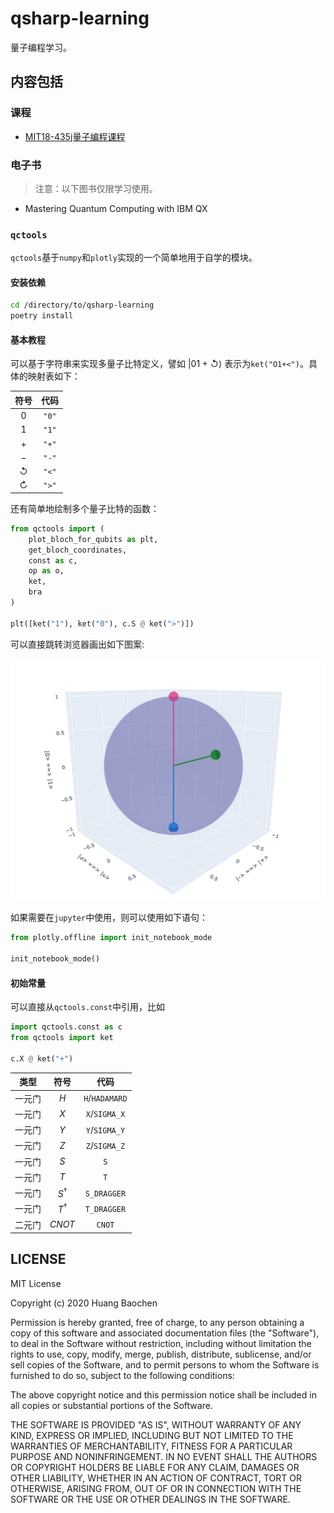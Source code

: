 # qsharp-learning

量子编程学习。

## 内容包括

### 课程

* [MIT18-435j量子编程课程](./course/mit-open-course/sites/18-435j-fall-2003/ReadMe.txt)

### 电子书

> 注意：以下图书仅限学习使用。

* Mastering Quantum Computing with IBM QX

### `qctools`

`qctools`基于`numpy`和`plotly`实现的一个简单地用于自学的模块。

#### 安装依赖

```bash
cd /directory/to/qsharp-learning
poetry install
```

#### 基本教程

可以基于字符串来实现多量子比特定义，譬如 $\left| 01+↺ \right>$ 表示为`ket("O1+<")`。具体的映射表如下：

|符号|代码|
|:---:|:---:|
|$0$|`"0"`|
|$1$|`"1"`|
|$+$|`"+"`|
|$-$|`"-"`|
|$↺$|`"<"`|
|$↻$|`">"`|

还有简单地绘制多个量子比特的函数：

```python
from qctools import (
    plot_bloch_for_qubits as plt,
    get_bloch_coordinates,
    const as c,
    op as o,
    ket,
    bra
)

plt([ket("1"), ket("0"), c.S @ ket(">")])
```

可以直接跳转浏览器画出如下图案:

![qctools可视化展示](./asset/img/1601876113054.jpg)


如果需要在`jupyter`中使用，则可以使用如下语句：

```python
from plotly.offline import init_notebook_mode

init_notebook_mode()
```

#### 初始常量

可以直接从`qctools.const`中引用，比如

```python
import qctools.const as c
from qctools import ket

c.X @ ket("+")
```

|类型|符号|代码|
|:---:|:---:|:---:|
|一元门|$H$|`H`/`HADAMARD`|
|一元门|$X$|`X`/`SIGMA_X`|
|一元门|$Y$|`Y`/`SIGMA_Y`|
|一元门|$Z$|`Z`/`SIGMA_Z`|
|一元门|$S$|`S`|
|一元门|$T$|`T`|
|一元门|$S^{\dagger}$|`S_DRAGGER`|
|一元门|$T^{\dagger}$|`T_DRAGGER`|
|二元门|$CNOT$|`CNOT`|

## LICENSE

MIT License

Copyright (c) 2020 Huang Baochen

Permission is hereby granted, free of charge, to any person obtaining a copy
of this software and associated documentation files (the "Software"), to deal
in the Software without restriction, including without limitation the rights
to use, copy, modify, merge, publish, distribute, sublicense, and/or sell
copies of the Software, and to permit persons to whom the Software is
furnished to do so, subject to the following conditions:

The above copyright notice and this permission notice shall be included in all
copies or substantial portions of the Software.

THE SOFTWARE IS PROVIDED "AS IS", WITHOUT WARRANTY OF ANY KIND, EXPRESS OR
IMPLIED, INCLUDING BUT NOT LIMITED TO THE WARRANTIES OF MERCHANTABILITY,
FITNESS FOR A PARTICULAR PURPOSE AND NONINFRINGEMENT. IN NO EVENT SHALL THE
AUTHORS OR COPYRIGHT HOLDERS BE LIABLE FOR ANY CLAIM, DAMAGES OR OTHER
LIABILITY, WHETHER IN AN ACTION OF CONTRACT, TORT OR OTHERWISE, ARISING FROM,
OUT OF OR IN CONNECTION WITH THE SOFTWARE OR THE USE OR OTHER DEALINGS IN THE
SOFTWARE.
